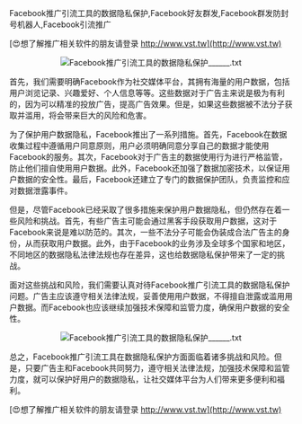 Facebook推广引流工具的数据隐私保护,Facebook好友群发,Facebook群发防封号机器人,Facebook引流推广

[😍想了解推广相关软件的朋友请登录 http://www.vst.tw](http://www.vst.tw)

 <center><img src="https://vst.tw/MP4/tuiguang/png/7.png" alt="Facebook推广引流工具的数据隐私保护______.txt"></center>

首先，我们需要明确Facebook作为社交媒体平台，其拥有海量的用户数据，包括用户浏览记录、兴趣爱好、个人信息等等。这些数据对于广告主来说是极为有利的，因为可以精准的投放广告，提高广告效果。但是，如果这些数据被不法分子获取并滥用，将会带来巨大的风险和危害。

为了保护用户数据隐私，Facebook推出了一系列措施。首先，Facebook在数据收集过程中遵循用户同意原则，用户必须明确同意分享自己的数据才能使用Facebook的服务。其次，Facebook对于广告主的数据使用行为进行严格监管，防止他们擅自使用用户数据。此外，Facebook还加强了数据加密技术，以保证用户数据的安全性。最后，Facebook还建立了专门的数据保护团队，负责监控和应对数据泄露事件。

但是，尽管Facebook已经采取了很多措施来保护用户数据隐私，但仍然存在着一些风险和挑战。首先，有些广告主可能会通过黑客手段获取用户数据，这对于Facebook来说是难以防范的。其次，一些不法分子可能会伪装成合法广告主的身份，从而获取用户数据。此外，由于Facebook的业务涉及全球多个国家和地区，不同地区的数据隐私法律法规也存在差异，这也给数据隐私保护带来了一定的挑战。

面对这些挑战和风险，我们需要认真对待Facebook推广引流工具的数据隐私保护问题。广告主应该遵守相关法律法规，妥善使用用户数据，不得擅自泄露或滥用用户数据。而Facebook也应该继续加强技术保障和监管力度，确保用户数据的安全性。

 <center><img src="https://vst.tw/MP4/tuiguang/png/5.png" alt="Facebook推广引流工具的数据隐私保护______.txt"></center>

总之，Facebook推广引流工具在数据隐私保护方面面临着诸多挑战和风险。但是，只要广告主和Facebook共同努力，遵守相关法律法规，加强技术保障和监管力度，就可以保护好用户的数据隐私，让社交媒体平台为人们带来更多便利和福利。

[😍想了解推广相关软件的朋友请登录 http://www.vst.tw](http://www.vst.tw)



